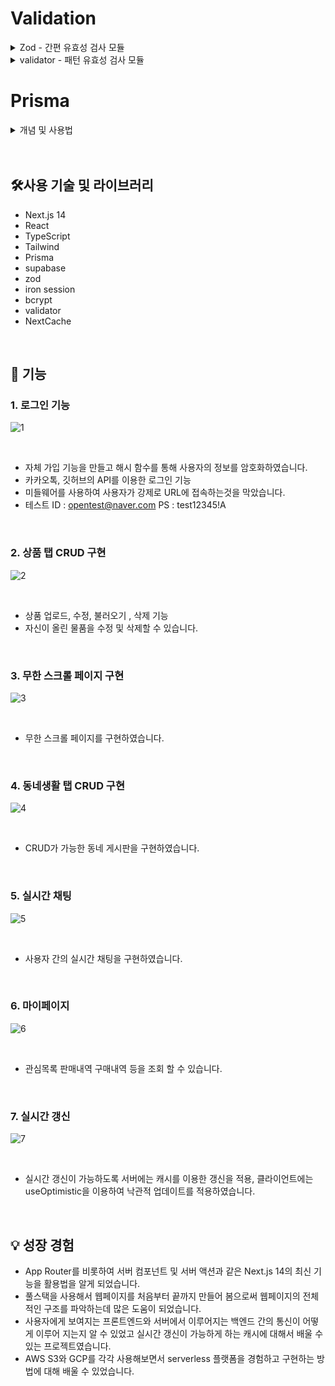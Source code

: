 # Validation

<details>
<summary>Zod - 간편 유효성 검사 모듈</summary>
<br>

   form 요소와 함께 사용할 때 유효성 검사 도구로 많이 사용됨
   
<br/>


- 폼 스키마 생성

 
```javascript
'use server';
...

const formSchema = z
  .object({
     username: z
        .string({
           invalid_type_error: `이름은 ${INVALID.STRING}`,
           required_error: `이름을 ${INVALID.INPUT}`,
        })
        .min(3, INVALID.TOO_SHORT)
        .max(10, INVALID.TOO_LONG)
        .toLowerCase()
        .trim()
        // 그 외 유효성 검사 규칙과 메시지 추가 - refine, regex
        .regex(hasSlang(), '이름에 비속어가 포함돼 있습니다.')
        .transform((username) => `🔥 ${username} 🔥`),
     email: z.string().email(INVALID.EMAIL).trim().toLowerCase(),
     password: z
       .string()
       .min(10, INVALID.TOO_SHORT)
       .trim()
       .regex(
          pwRegex,
          '비밀번호는 대﹒소문자, 하나 이상의 숫자, 특수문자를 포함해야 합니다.',
       ),
     confirm_password: z.string().min(10, INVALID.TOO_SHORT).trim(),
  })
  // 객체 전체에 한 번에 적용하는 유효성 검사 => fieldErrors가 아닌, formErrors 로 오류 메시지 전달
  .refine(({ password, confirm_password }) => isValidPw({ password, confirm_password }), {
     // 단, 기존 fieldErrors 중 하나에 메시지를 표시하도록 하려면
     // 두번째 인자를 string 대신 아래와 같이 객체정보로 변경
     message: '입력된 비밀번호가 서로 다릅니다.',
     path: ['confirm_password'],
  });
```

  <br/>

- 폼 스키마 파싱 - 유효성 검사 수행
  <br/>
 ```javascript
'use server';
 ...

 export const createAccount = (prevState: any, formData: FormData) => {
   const data = {
     username: formData.get('username'),
     email: formData.get('email'),
     password: formData.get('password'),
     confirm_password: formData.get('confirm_password'),
   };
  
   // formSchema.parse(data) 적용 시 try-catch 필수
   const result = formSchema.safeParse(data);

   if (!result.success) {
     return result.error.flatten();
   } else {
     console.log(result.data);
   }
 };
```
<br/>

- 폼 상태 참조 - 컴포넌트 계층

```javascript
'use client';
...

import { useFormState } from 'react-dom';
import { createAccount } from '@/app/create-account/actions';
...

const [state, action] = useFormState(createAccount, null); //action.ts에 있는 createAccount를 가져옴
...
```
<br/>

- coerce - 숫자타입 입력값 검사
  인풋은 입력 값을 무엇으로 받든 모두 string으로 전달
  따라서, 인풋의 number 타입 입력 값은 정확한 검사를 위해 coerce를 거쳐야 한다.

  ```javascript
  'use server';

    import { z } from 'zod';
 
    const tokenSchema = z.coerce.number().min(100000).max(999999);
 
    export const smsLogin = async (prevState: any, formData: FormData) => {
        console.log(typeof tokenSchema.parse(formData.get('token'))); // number
    };
  ```

  </details>

<details>
<summary>validator - 패턴 유효성 검사 모듈</summary>
   
<br/>

validator는 전화번호, 신용카드 번호 등 인풋의 문자열 입력값의 정규식 패턴을 간편 검사하는 모듈이다.
타입스크립트 지원이 안 되는 모듈이므로, @types/validator 도 함께 설치한다.

```javascript
'use server';

import { z } from 'zod';
import validator from 'validator';

const phoneSchema = z.string().trim().refine(validator.isMobilePhone);
...
```
</details>

# Prisma

<details>
   <summary>개념 및 사용법</summary>

   <br/>

- 개념 
  프리즈마는 대중적인 타입스크립트 지원 ORM 중 하나다.
프리즈마 설치 전에 기본적인 DB 개발 환경은 갖춰두도록 하자. 설치 명령은 아래와 같다.

<br/>

```
npm i prisma
```

- 사용법

  설치 후 프로젝트에 프리즈마 적용을 위해 아래 명령을 실행한다.
그러면, 루트에 prisma 폴더와 함께 그 아래 schema.prisma 파일이 새로 생성된다.
덤으로 데이터베이스 스키마 정보 연동을 위한 환경변수 설정에 필요한 .env 파일도 알아서 생성해준다.

```
npx prisma init
```

<br/>

이후 차근차근 진행하자

```
✔ Your Prisma schema was created at prisma/schema.prisma
You can now open it in your favorite editor.

warn You already have a .gitignore file. Don't forget to add `.env` in it to not commit any private information.

Next steps:
1. Set the DATABASE_URL in the .env file to point to your existing database. If your database has no tables yet, read https://pris.ly/d/getting-started
2. Set the provider of the datasource block in schema.prisma to match your database: postgresql, mysql, sqlite, sqlserver, mongodb or cockroachdb.
3. Run prisma db pull to turn your database schema into a Prisma schema.
4. Run prisma generate to generate the Prisma Client. You can then start querying your database.

More information in our documentation:
https://pris.ly/d/getting-started
```

순서대로 하려면 먼저 .env 파일을 확인하고 데이터베이스 정보를 입력해준다.
데이터베이스 정보(DATABASE_URL)는 개발자가 선택한 데이터베이스 유형마다 다른 패턴을 가지므로
프리즈마 공식 사이트에서 정확히 확인하고 기재해야 한다.

<br/>

- 초기 .env 파일을 보면, 데이터베이스별 프리즈마 연동법을 설명한 <a href="https://www.prisma.io/docs/orm/reference/connection-urls" target="_blank">상세 페이지</a>가 기재돼 있으니 확인
- 데이터베이스 정보는 노출해서는 안 되는 개인정보이므로, .gitignore 파일에 ```.env``` 추가 필수

```
# Environment variables declared in this file are automatically made available to Prisma.
# See the documentation for more detail: https://pris.ly/d/prisma-schema#accessing-environment-variables-from-the-schema

# Prisma supports the native connection string format for PostgreSQL, MySQL, SQLite, SQL Server, MongoDB and CockroachDB.
# See the documentation for all the connection string options: https://pris.ly/d/connection-strings

DATABASE_URL="postgresql://johndoe:randompassword@localhost:5432/mydb?schema=public" // 변경
```

<br/>

```schema.prisma``` 파일에서 선택한 데이터베이스를 제공자(provider)로 변경

```
generator client {
    provider = "prisma-client-js"
}

datasource db {
    provider = "postgresql" // 변경
    url      = env("DATABASE_URL")
}
```

데이터베이스가 연결이 돼 있는 상태라면 터미널에서 아래 명령을 입력한다.

```.env``` 파일에 환경변수로 입력된 DATABASE_URL과
```schema.prisma``` 파일에 입력된 스키마 모델을 토대로
새로운 데이터베이스를 만들어주는 명령이다

이 명령은 스키마를 변경했을 때마다 재실행해줘야 한다.

```
npx prisma migrate dev
```

그러면 아래와 같은 질문이 뜨는데, 깃 커밋 메시지와 같은 개념이다.
아래와 같이 모델과 관련성 있는 이름을 짓고 엔터를 누른다.
띄어쓰기가 허용되지 않으므로, 필요한 경우 '_'를 넣어 작성한다.

```
? Enter a name for the new migration: add_user
```

위 일련의 행위는 아래 명령으로 한 번에 처리할 수도 있다.

```
npx prisma migrate dev --name ["모델 변경 설명(제목)"]
```

이후 prisma 폴더 아래 migrations 폴더가 새로 생성되고
그 하위에 날짜_모델변경설명(제목)형식의 폴더와 CREATE 문이 입력된
migration.sql 파일이 추가된 걸 확인할 수 있다.


이 시점에서 데이터베이스가 새로 생성된 것도 확인 가능한데,
약간의 시간차가 발생할 수 있으니, 새로고침을 계속 눌러준다.

또, 이때 프리즈마에서 아래 위치에
방금 만든 스키마를 위한 JS 파일과 타입까지 새로 생성했다는 사실도 확인할 수 있다.

-```node_modules/prisma/client,```

-```node_modules/@prisma/@client```

이 코드들 또한 개발에 활용 가능하므로 다음과 같이 import 해서 쓰면 된다.

- 등록
  ```javascript
  import { PrismaClient } from '@prisma/client';

   const db = new PrismaClient();

   const test = async () => {
     const user = await db.user.create({
       data: {
         username: 'test', // @unique 속성이라, 두 번째 실행부터 정상적으로 오류 발생
       },
     });
   }
   console.log(user);

   test();
  ```

  ```javascript
  INSERT INTO user (username) VALUES ('test');
  ```

  
- 조회 (JOIN)
  ```javascript
  export const getProduct = async (id: number) => 
     db.product.findUnique({
       where: { id },
       include: {
        user: {
          select: {
            username: true,
            avatar: true,
          },
        },
     },
   });
  ```
  
  ```javascript
  SELECT
     product.id,
     product.name,
     product.description,
     product.price,
     product.image,
     product.created_at,
     product.updated_at,
     user.username,
     user.avatar
   FROM product
   INNER JOIN user ON product.user_id = user.id
   WHERE product.id = ?;
  ```

- 조회 - 페이지네이션: ```skip```, ```take``` 키 사용

  ```javascript
  export const getMoreProducts = async (page: number) => {
     return db.product.findMany({
         select: {
         title: true,
         price: true,
         created_at: true,
         photo: true,
         description: true,
         id: true,
       },
       skip: page,
       take: CONTENT_PER_PAGE,
       orderBy: {
         created_at: 'desc',
       },
     });
   };
  ```
  
- 삭제

  ```javascript
  await db.product.delete({
     where: { id: id },
   });
  ```

  ```javascript
  DELETE FROM product WHERE id = ?;
  ```

  프리즈마에서 제공하는 무료 DB프로그램은 아래의 명령어로 실행 가능하다
  스키마를 변경한 경우, 실행중인 프리즈마 스튜디오 종료 후 재실행을 하여야 새로운 스키마가 반영된 DB를 볼 수 있다.

  ```
  npx prisma studio
  ```
  
- 로그 보기

  ```javascript
  import { PrismaClient } from '@prisma/client';

   const db = new PrismaClient({
     log: [
       {
         emit: 'event',
         level: 'query',
       },
       {
         emit: 'stdout',
         level: 'error',
       },
       {
         emit: 'stdout',
         level: 'info',
       },
       {
         emit: 'stdout',
         level: 'warn',
       },
     ],
   });

   export default db;
  ```

   로그 형식을 지정하는 함수는 종단에서 실행될 수 없으므로, libs/hooks.ts 유틸로 분리

  ```javascript
  export const setQueryLog = (roll: string, caller: string, result?: object | null) => {
     db.$on('query', (e) => {
       // SQL 키워드 자동 개행 및 색상 부여
       const query = e.query
         .toString()
         .replace(
           /(SELECT|UPDATE|DELETE|FROM|JOIN ON|WHERE|GROUP BY|HAVING|ORDER BY|LIMIT|OFFSET)\b/g,
           '\n\x1b[35m$1\x1b[0m',
         )
         .replace(/(DESC|ASC)\b/g, '\x1b[35m$1\x1b[0m')
         .replace(/,/g, '\n')
         .replaceAll('`', '');

       console.log(chalk.black(chalk.bgCyan(` ❖ caller: ${caller} `)));
       console.log(chalk.black(chalk.bgCyan(` ❖ roll: ${roll} `)));
       console.log(`${chalk.cyan('Query: ')}${query}`);
       console.log(`${chalk.blue('Params: ')}${e.params}`);
       console.log(
         `${chalk.yellow('Duration: ')}${e.duration}ms ${e.duration >= 2 ? chalk.red('Too Lazy') : chalk.green('Good')}`,
       );
       result && console.log(`${chalk.cyan('Result:')}`);
       result && console.log(result);
       console.log(chalk.black(chalk.bgCyan(` ❖ DONE! ❖ `)));
     });
   };
  
  ```

  서버 콘솔 - 예시(상품목록 더 보기)

  ```javascript
   ❖ caller: getPosts 
    ❖ roll: 동네생활 포스트 목록 조회
   Query:
   SELECT carrot_market_reloaded.User.id
    carrot_market_reloaded.User.username
    carrot_market_reloaded.User.email
    carrot_market_reloaded.User.password
    carrot_market_reloaded.User.phone
    carrot_market_reloaded.User.github_id
    carrot_market_reloaded.User.avatar
    carrot_market_reloaded.User.created_at
    carrot_market_reloaded.User.updated_at
   FROM carrot_market_reloaded.User
   WHERE (carrot_market_reloaded.User.id = ? AND 1=1)
   LIMIT ?
   OFFSET ?
   Params: [5,1,0]
   Duration: 0ms Good
   Result:
   [
     {
       id: 1,
       title: '이물건 팔아요',
       description: '가성비갑!',
       views: 0,
       created_at: 2024-05-02T06:33:43.594Z,
       _count: { comments: 0, likes: 2 }
     }
   ]
    ❖ DONE! ❖
  ```

</details>

<br/>
<br/>

## **🛠사용 기술 및 라이브러리**

- Next.js 14
- React
- TypeScript
- Tailwind
- Prisma
- supabase
- zod
- iron session
- bcrypt
- validator
- NextCache

<br/>

## **📝 기능**

### **1. 로그인 기능**
![1](https://github.com/taehyeon0412/next_market_clone/assets/71374539/291f5b53-b966-41d2-a4b7-f986c28780bb)

<br/>

- 자체 가입 기능을 만들고 해시 함수를 통해 사용자의 정보를 암호화하였습니다.
- 카카오톡, 깃허브의 API를 이용한 로그인 기능
- 미들웨어를 사용하여 사용자가 강제로 URL에 접속하는것을 막았습니다.
- 테스트 ID : opentest@naver.com PS : test12345!A

<br/>

### **2. 상품 탭 CRUD 구현**
![2](https://github.com/taehyeon0412/next_market_clone/assets/71374539/543a7d71-66a6-4974-8a7c-b40102e976b4)

<br/>

- 상품 업로드, 수정, 불러오기 , 삭제 기능
- 자신이 올린 물품을 수정 및 삭제할 수 있습니다.

<br/>

### **3. 무한 스크롤 페이지 구현**
![3](https://github.com/taehyeon0412/next_market_clone/assets/71374539/8b00daa9-eb54-4a45-80a8-f1760f858b2e)

<br/>

- 무한 스크롤 페이지를 구현하였습니다.

<br/>

### **4. 동네생활 탭 CRUD 구현**
![4](https://github.com/taehyeon0412/next_market_clone/assets/71374539/1dd37d34-11da-4709-8991-87dfe2bc27b8)

<br/>

- CRUD가 가능한 동네 게시판을 구현하였습니다.

<br/>

### **5. 실시간 채팅**
![5](https://github.com/taehyeon0412/next_market_clone/assets/71374539/9883ac3d-30a9-4a68-9055-e2265112ffdc)

<br/>

- 사용자 간의 실시간 채팅을 구현하였습니다.

<br/>

### **6. 마이페이지**
![6](https://github.com/taehyeon0412/next_market_clone/assets/71374539/76c38fb7-040a-474b-a403-00aed1a68312)

<br/>

- 관심목록 판매내역 구매내역 등을 조회 할 수 있습니다.

<br/>

### **7. 실시간 갱신**
![7](https://github.com/taehyeon0412/next_market_clone/assets/71374539/e8ce52f5-6a30-4bb2-87f2-bb138f4c9f23)

<br/>

- 실시간 갱신이 가능하도록 서버에는 캐시를 이용한 갱신을 적용,
  클라이언트에는 useOptimistic을 이용하여 낙관적 업데이트를 적용하였습니다.

<br/>

## 💡 성장 경험


- App Router를 비롯하여 서버 컴포넌트 및 서버 액션과 같은 Next.js 14의 최신 기능을 활용법을 알게 되었습니다.
- 풀스택을 사용해서 웹페이지를 처음부터 끝까지 만들어 봄으로써 웹페이지의 전체적인 구조를 파악하는데 많은 도움이 되었습니다.
- 사용자에게 보여지는 프론트엔드와 서버에서 이루어지는 백엔드 간의 통신이 어떻게 이루어 지는지 알 수 있었고 실시간 갱신이 가능하게 하는 캐시에 대해서 배울 수 있는 프로젝트였습니다.  
- AWS S3와 GCP를 각각 사용해보면서 serverless 플랫폼을 경험하고 구현하는 방법에 대해 배울 수 있었습니다.

